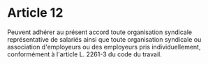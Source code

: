 # Article 12

  
Peuvent adhérer au présent accord toute organisation syndicale représentative de salariés ainsi que toute organisation syndicale ou association d'employeurs ou des employeurs pris individuellement, conformément à l'article L. 2261-3 du code du travail.

